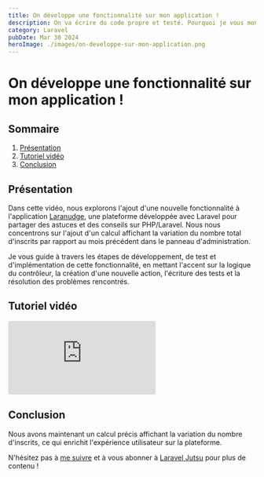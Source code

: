 ```yaml
---
title: On développe une fonctionnalité sur mon application !
description: On va écrire du code propre et testé. Pourquoi je vous montre ça ? Pour vous permettre de VOUS perfectionner.
category: Laravel
pubDate: Mar 30 2024
heroImage: ./images/on-developpe-sur-mon-application.png
---
```


# On développe une fonctionnalité sur mon application !

## Sommaire
1. [Présentation](#presentation)
2. [Tutoriel vidéo](#tutorielvideo)
3. [Conclusion](#conclusion)

## Présentation <a name="presentation"></a>

Dans cette vidéo, nous explorons l'ajout d'une nouvelle fonctionnalité à l'application [Laranudge](https://laranudge.com), une plateforme développée avec Laravel pour partager des astuces et des conseils sur PHP/Laravel. Nous nous concentrons sur l'ajout d'un calcul affichant la variation du nombre total d'inscrits par rapport au mois précédent dans le panneau d'administration. 

Je vous guide à travers les étapes de développement, de test et d'implémentation de cette fonctionnalité, en mettant l'accent sur la logique du contrôleur, la création d'une nouvelle action, l'écriture des tests et la résolution des problèmes rencontrés.

## Tutoriel vidéo <a name="tutorielvideo"></a>

<iframe class="w-full aspect-video" src="https://www.youtube.com/embed/D4uykX42ERo" frameborder="0" allowfullscreen></iframe>

## Conclusion <a name="conclusion"></a>

Nous avons maintenant un calcul précis affichant la variation du nombre d'inscrits, ce qui enrichit l'expérience utilisateur sur la plateforme.

N'hésitez pas à [me suivre](https://twitter.com/LaravelJutsu) et à vous abonner à [Laravel Jutsu](https://www.youtube.com/@LaravelJutsu) pour plus de contenu !